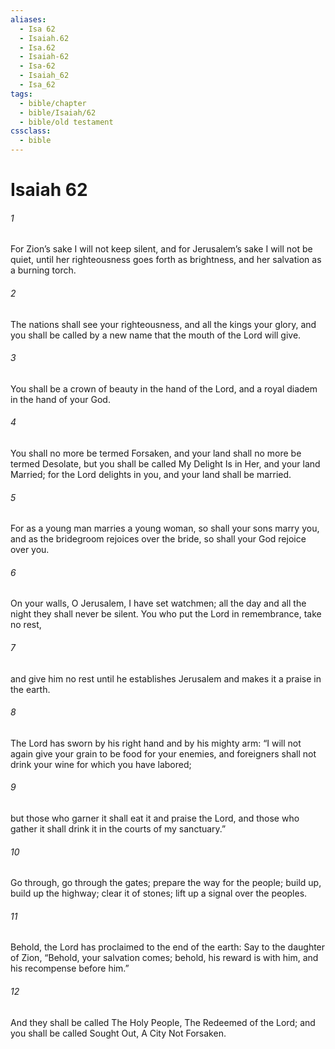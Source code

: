 ```yaml
---
aliases:
  - Isa 62
  - Isaiah.62
  - Isa.62
  - Isaiah-62
  - Isa-62
  - Isaiah_62
  - Isa_62
tags:
  - bible/chapter
  - bible/Isaiah/62
  - bible/old testament
cssclass:
  - bible
---
```


# Isaiah 62

###### 1
For Zion’s sake I will not keep silent, and for Jerusalem’s sake I will not be quiet, until her righteousness goes forth as brightness, and her salvation as a burning torch.
###### 2
The nations shall see your righteousness, and all the kings your glory, and you shall be called by a new name that the mouth of the Lord will give.
###### 3
You shall be a crown of beauty in the hand of the Lord, and a royal diadem in the hand of your God.
###### 4
You shall no more be termed Forsaken, and your land shall no more be termed Desolate, but you shall be called My Delight Is in Her, and your land Married; for the Lord delights in you, and your land shall be married.
###### 5
For as a young man marries a young woman, so shall your sons marry you, and as the bridegroom rejoices over the bride, so shall your God rejoice over you.
###### 6
On your walls, O Jerusalem, I have set watchmen; all the day and all the night they shall never be silent. You who put the Lord in remembrance, take no rest,
###### 7
and give him no rest until he establishes Jerusalem and makes it a praise in the earth.
###### 8
The Lord has sworn by his right hand and by his mighty arm: “I will not again give your grain to be food for your enemies, and foreigners shall not drink your wine for which you have labored;
###### 9
but those who garner it shall eat it and praise the Lord, and those who gather it shall drink it in the courts of my sanctuary.”
###### 10
Go through, go through the gates; prepare the way for the people; build up, build up the highway; clear it of stones; lift up a signal over the peoples.
###### 11
Behold, the Lord has proclaimed to the end of the earth: Say to the daughter of Zion, “Behold, your salvation comes; behold, his reward is with him, and his recompense before him.”
###### 12
And they shall be called The Holy People, The Redeemed of the Lord; and you shall be called Sought Out, A City Not Forsaken.


